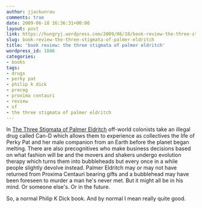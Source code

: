 ```yaml
---
author: jjackunrau
comments: true
date: 2009-06-18 16:36:31+00:00
layout: post
link: https://hungryj.wordpress.com/2009/06/18/book-review-the-three-stigmata-of-palmer-eldritch/
slug: book-review-the-three-stigmata-of-palmer-eldritch
title: 'book review: the three stigmata of palmer eldritch'
wordpress_id: 1846
categories:
- books
tags:
- drugs
- perky pat
- philip k dick
- precog
- proxima centauri
- review
- sf
- the three stigmata of palmer eldritch
---
```


In [The Three Stigmata of Palmer Eldritch](http://www.amazon.ca/Three-Stigmata-Palmer-Eldritch/dp/0679736662/) off-world colonists take an illegal drug called Can-D which allows them to experience as collectives the life of Perky Pat and her male companion from an Earth before the  planet began melting. There are also precognitives who make business decisions based on what fashion will be and the movers and shakers undergo evolution therapy which turns them into bubbleheads but every once in a while people slightly devolve instead. Palmer Eldritch may or may not have returned from Proxima Centauri bearing gifts and a bubblehead may have been foreseen to murder a man he's never met. But it might all be in his mind. Or someone else's. Or in the future.

So, a normal Philip K Dick book. And by normal I mean really quite good.

